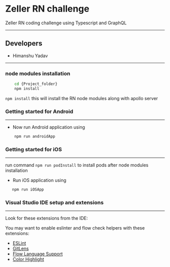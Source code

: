 # Zeller RN challenge

Zeller RN coding challenge using Typescript and GraphQL

---

## Developers

- Himanshu Yadav

---

### node modules installation

```sh
    cd {Project_folder}
    npm install
```

`npm install` this will install the RN node modules along with apollo server

### Getting started for Android

---

- Now run Android application using

```sh
    npm run androidApp
```

### Getting started for iOS

---

run command `npm run podInstall` to install pods after node modules installation

- Run iOS application using

```sh
   npm run iOSApp
```


### Visual Studio IDE setup and extensions

---

Look for these extensions from the IDE:

You may want to enable eslinter and flow check helpers with these extensions:

- [ESLint](https://marketplace.visualstudio.com/items?itemName=dbaeumer.vscode-eslint)
- [GitLens](https://marketplace.visualstudio.com/items?itemName=eamodio.gitlens)
- [Flow Language Support](https://marketplace.visualstudio.com/items?itemName=flowtype.flow-for-vscode)
- [Color Highlight](https://marketplace.visualstudio.com/items?itemName=naumovs.color-highlight)
